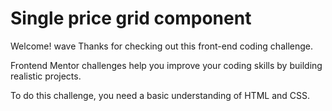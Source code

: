 # Single price grid component
Welcome! wave Thanks for checking out this front-end coding challenge.

Frontend Mentor challenges help you improve your coding skills by building realistic projects.

To do this challenge, you need a basic understanding of HTML and CSS.
